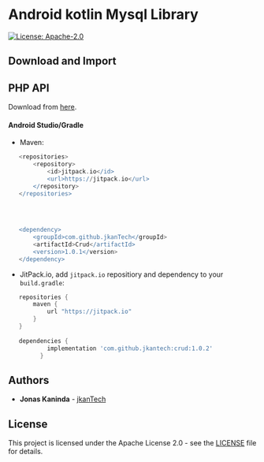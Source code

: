 # Android kotlin Mysql Library


[![License: Apache-2.0](https://img.shields.io/badge/License-Apache%202.0-yellow.svg)](http://www.apache.org/licenses/LICENSE-2.0)

## Download and Import
## PHP API

Download from [here](https://github.com/jkanTech/crud/raw/master/api/api.zip).


#### Android Studio/Gradle



 - Maven:
 
 ```groovy
	<repositories>
		<repository>
		    <id>jitpack.io</id>
		    <url>https://jitpack.io</url>
		</repository>
	</repositories>
	
	
	

	<dependency>
	    <groupId>com.github.jkanTech</groupId>
	    <artifactId>Crud</artifactId>
	    <version>1.0.1</version>
	</dependency>


 ```
 
 - JitPack.io, add `jitpack.io` repositiory and dependency to your `build.gradle`:
 
 ```groovy
    repositories {
        maven {
            url "https://jitpack.io"
        }
    }
	
    dependencies {
	        implementation 'com.github.jkantech:crud:1.0.2'
          }
 ```
 
## Authors

* **Jonas Kaninda**  - [jkanTech](https://github.com/jkantech)


## License

This project is licensed under the Apache License 2.0 - see the [LICENSE](LICENSE) file for details.
